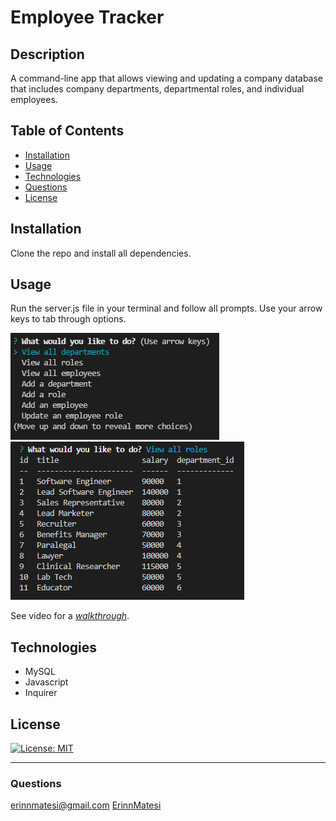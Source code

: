 # Employee Tracker

## Description
A command-line app that allows viewing and updating a company database that includes company departments, departmental roles, and individual employees.

## Table of Contents
* [Installation](#installation)
* [Usage](#usage)
* [Technologies](#technologies)
* [Questions](#questions)
* [License](#license)

## Installation
Clone the repo and install all dependencies.

## Usage
Run the server.js file in your terminal and follow all prompts. Use your arrow keys to tab through options.

![screenshot of webpage](./images/Screenshot.PNG)
![screenshot of webpage](./images/viewRoles.PNG)

See video for a *[walkthrough](https://drive.google.com/file/d/1comVZfJKzccEeCxpsdCz_AdScQ8VwngJ/view)*.

## Technologies
- MySQL
- Javascript
- Inquirer 

## License
[![License: MIT](https://img.shields.io/badge/License-MIT-yellow.svg)](https://opensource.org/licenses/MIT)

---
### Questions
erinnmatesi@gmail.com
[ErinnMatesi](https://github.com/ErinnMatesi)
